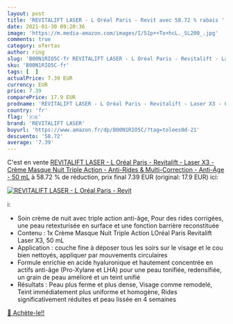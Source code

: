 ```yaml
---
layout: post
title: 'REVITALIFT LASER - L Oréal Paris - Revit avec 58.72 % rabais '
date: 2021-01-30 09:20:36
image: 'https://m.media-amazon.com/images/I/51p++To+hcL._SL200_.jpg'
comments: true
category: ofertas
author: ring
slug: 'B00N1RIO5C-fr REVITALIFT LASER - L Oréal Paris - Revitalift - Laser X3 -...'
sku: 'B00N1RIO5C-fr'
tags: [  ]
actualPrice: 7.39 EUR
currency: EUR
price: 7.39
comparePrice: 17.9 EUR
prodname: 'REVITALIFT LASER - L Oréal Paris - Revitalift - Laser X3 - Crème Masque Nuit Triple Action - Anti-Rides & Multi-Correction - Anti-Âge - 50 mL'
country: 'fr'
flag: '🇫🇷'
brand: 'REVITALIFT LASER'
buyurl: 'https://www.amazon.fr/dp/B00N1RIO5C/?tag=tolees0d-21'
descuento: '58.72'
average: '7.39'
---
```


C'est en vente [REVITALIFT LASER - L Oréal Paris - Revitalift - Laser X3 - Crème Masque Nuit Triple Action - Anti-Rides & Multi-Correction - Anti-Âge - 50 mL](https://www.amazon.fr/dp/B00N1RIO5C/?tag=tolees0d-21)  à  58.72 % de réduction, prix final  7.39 EUR (original: 17.9 EUR) ici:

[![REVITALIFT LASER - L Oréal Paris - Revit](https://m.media-amazon.com/images/I/51p++To+hcL._SL200_.jpg)](https://www.amazon.fr/dp/B00N1RIO5C/?tag=tolees0d-21)

ℹ️:

- Soin crème de nuit avec triple action anti-âge, Pour des rides corrigées, une peau retexturisée en surface et une fonction barrière reconstituée
- Contenu : 1x Crème Masque Nuit Triple Action LOréal Paris Revitalift Laser X3, 50 mL
- Application : couche fine à déposer tous les soirs sur le visage et le cou bien nettoyés, appliquer par mouvements circulaires
- Formule enrichie en acide hyaluronique et hautement concentrée en actifs anti-âge (Pro-Xylane et LHA) pour une peau tonifiée, redensifiée, un grain de peau amélioré et un teint unifié
- Résultats : Peau plus ferme et plus dense, Visage comme remodelé, Teint immédiatement plus uniforme et homogène, Rides significativement réduites et peau lissée en 4 semaines

[🛒 Achète-le!!](https://www.amazon.fr/dp/B00N1RIO5C/?tag=tolees0d-21)
